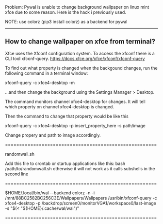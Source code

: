 Problem: Pywal is unable to change background wallpaper on linux mint xfce due to some reason. Here is the hack i previously used.


NOTE: use colorz (pip3 install colorz) as a backend for pywal

-----------------------------------------------------
How to change wallpaper on xfce from terminal?
-----------------------------------------------------

Xfce uses the Xfconf configuration system. To access the xfconf there is a CLI tool xfconf-query. https://docs.xfce.org/xfce/xfconf/xfconf-query

To find out what property is changed when the backgound changes, run the following command in a terminal window:

xfconf-query -c xfce4-desktop -m

...and then change the background using the Settings Manager > Desktop.

The command monitors channel xfce4-desktop for changes. It will tell which property on channel xfce4-desktop is changed.

Then the command to change that property would be like this

 xfconf-query -c xfce4-desktop -p insert_property_here -s path/image

Change propery and path to image accordingly.

======================================================

randomwall.sh

Add this file to crontab or startup applications like this:
bash /path/to/randomwall.sh
otherwise it will not work as it calls subshells in the second line

======================================================

$HOME/.local/bin/wal --backend colorz -n -i /mnt/88BC2582BC256C3E/Wallpapers/Wallpapers
/usr/bin/xfconf-query -c xfce4-desktop -p /backdrop/screen0/monitorVGA1/workspace0/last-image -s "$(< "${HOME}/.cache/wal/wal")"

======================================================
